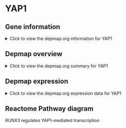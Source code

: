 <h1>YAP1</h1>

<h2>Gene information</h2>
<details>
  <summary>Click to view the depmap.org information for YAP1</summary>
  <iframe src="https://depmap.org/portal/gene/YAP1?tab=about" style="border:none;width:100%;height:800px"></iframe>
</details>

<h2>Depmap overview</h2>
<details>
  <summary>Click to view the depmap.org summary for YAP1</summary>
  <iframe src="https://depmap.org/portal/gene/YAP1?tab=overview" style="border:none;width:100%;height:800px"></iframe>
</details>

<h2>Depmap expression</h2>
<details>
  <summary>Click to view the depmap.org expression data for YAP1</summary>
  <iframe src="https://depmap.org/portal/gene/YAP1?tab=characterization" style="border:none;width:100%;height:800px"></iframe>
</details>



<h2>Reactome Pathway diagram</h2>
RUNX3 regulates YAP1-mediated transcription
<div id="diagramHolder"></div>

<script>
    //Creating the Reactome Diagram widget
    //Take into account a proxy needs to be set up in your server side pointing to www.reactome.org
    function onReactomeDiagramReady(){  //This function is automatically called when the widget code is ready to be used
        var diagram = Reactome.Diagram.create({
            "placeHolder" : "diagramHolder",
            "width" : 900,
            "height" : 500
        });

        //Initialising it to the "Hemostasis" pathway
        diagram.loadDiagram("R-HSA-8951671");

        //Adding different listeners

        diagram.onDiagramLoaded(function (loaded) {
            console.info("Loaded ", loaded);
            diagram.flagItems("BAD");
	    diagram.flagItems("Q92934");
            if (loaded == "R-HSA-8951671") diagram.selectItem("R-HSA-8951671");
        });

     }
</script>



